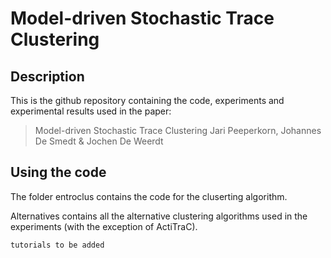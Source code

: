 # Model-driven Stochastic Trace Clustering

## Description

This is the github repository containing the code, experiments and experimental results used in the paper:
> Model-driven Stochastic Trace Clustering
> Jari Peeperkorn, Johannes De Smedt & Jochen De Weerdt

## Using the code

The folder entroclus contains the code for the cluserting algorithm.

Alternatives contains all the alternative clustering algorithms used in the experiments (with the exception of ActiTraC).

```tutorials to be added```

